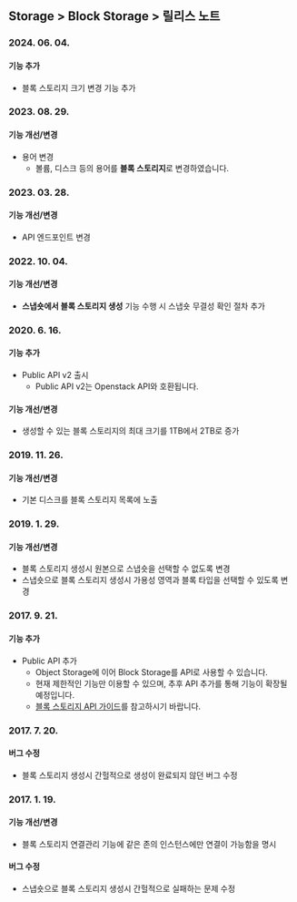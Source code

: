 ## Storage > Block Storage > 릴리스 노트

### 2024. 06. 04.

#### 기능 추가

* 블록 스토리지 크기 변경 기능 추가

### 2023. 08. 29.

#### 기능 개선/변경

* 용어 변경
    * 볼륨, 디스크 등의 용어를 **블록 스토리지**로 변경하였습니다.

### 2023. 03. 28.

#### 기능 개선/변경

* API 엔드포인트 변경

### 2022. 10. 04.

#### 기능 개선/변경

* **스냅숏에서 블록 스토리지 생성** 기능 수행 시 스냅숏 무결성 확인 절차 추가

### 2020. 6. 16.

#### 기능 추가

* Public API v2 출시
    * Public API v2는 Openstack API와 호환됩니다.

#### 기능 개선/변경

* 생성할 수 있는 블록 스토리지의 최대 크기를 1TB에서 2TB로 증가

### 2019. 11. 26.

#### 기능 개선/변경

* 기본 디스크를 블록 스토리지 목록에 노출

### 2019. 1. 29.

#### 기능 개선/변경

* 블록 스토리지 생성시 원본으로 스냅숏을 선택할 수 없도록 변경
* 스냅숏으로 블록 스토리지 생성시 가용성 영역과 블록 타입을 선택할 수 있도록 변경

### 2017. 9. 21.

#### 기능 추가

* Public API 추가
    * Object Storage에 이어 Block Storage를 API로 사용할 수 있습니다.
    * 현재 제한적인 기능만 이용할 수 있으며, 추후 API 추가를 통해 기능이 확장될 예정입니다.
    * [블록 스토리지 API 가이드](/Storage/Block%20Storage/ko/api-guide/)를 참고하시기 바랍니다.

### 2017. 7. 20.

#### 버그 수정

* 블록 스토리지 생성시 간헐적으로 생성이 완료되지 않던 버그 수정

### 2017. 1. 19.

#### 기능 개선/변경

* 블록 스토리지 연결관리 기능에 같은 존의 인스턴스에만 연결이 가능함을 명시

#### 버그 수정

* 스냅숏으로 블록 스토리지 생성시 간헐적으로 실패하는 문제 수정
